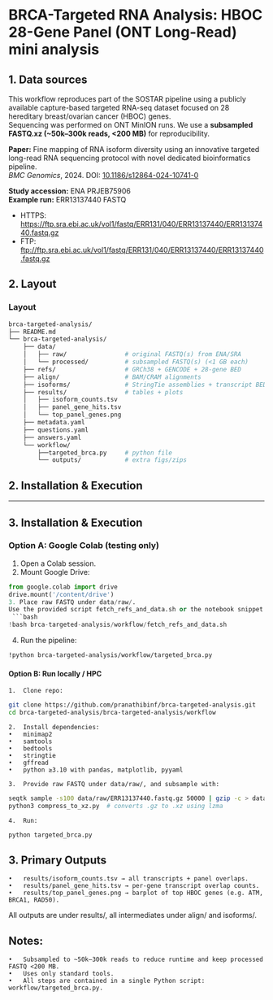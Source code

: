 # BRCA-Targeted RNA Analysis: HBOC 28-Gene Panel (ONT Long-Read) mini analysis

## 1. Data sources
This workflow reproduces part of the SOSTAR pipeline using a publicly available capture-based targeted RNA-seq dataset focused on 28 hereditary breast/ovarian cancer (HBOC) genes.  
Sequencing was performed on ONT MinION runs. We use a **subsampled FASTQ.xz (~50k–300k reads, <200 MB)** for reproducibility.

**Paper:** Fine mapping of RNA isoform diversity using an innovative targeted long-read RNA sequencing protocol with novel dedicated bioinformatics pipeline.  
*BMC Genomics*, 2024. DOI: [10.1186/s12864-024-10741-0](https://doi.org/10.1186/s12864-024-10741-0)

**Study accession:** ENA PRJEB75906  
**Example run:** ERR13137440 FASTQ

- HTTPS: https://ftp.sra.ebi.ac.uk/vol1/fastq/ERR131/040/ERR13137440/ERR13137440.fastq.gz  
- FTP: ftp://ftp.sra.ebi.ac.uk/vol1/fastq/ERR131/040/ERR13137440/ERR13137440.fastq.gz  

## 2. Layout

### Layout
```bash
brca-targeted-analysis/
├── README.md
└── brca-targeted-analysis/
    ├── data/
    │   ├── raw/                # original FASTQ(s) from ENA/SRA
    │   └── processed/          # subsampled FASTQ(s) (<1 GB each)
    ├── refs/                   # GRCh38 + GENCODE + 28-gene BED 
    ├── align/                  # BAM/CRAM alignments
    ├── isoforms/               # StringTie assemblies + transcript BEDs
    ├── results/                # tables + plots
    │   ├── isoform_counts.tsv
    │   ├── panel_gene_hits.tsv
    │   └── top_panel_genes.png
    ├── metadata.yaml
    ├── questions.yaml
    ├── answers.yaml
    └── workflow/
        ├──targeted_brca.py     # python file
        └── outputs/            # extra figs/zips 
```

## 2. Installation & Execution
---

## 3. Installation & Execution

### Option A: Google Colab (testing only)
1. Open a Colab session.  
2. Mount Google Drive:
```python
from google.colab import drive
drive.mount('/content/drive')
3. Place raw FASTQ under data/raw/.
Use the provided script fetch_refs_and_data.sh or the notebook snippet to subsample and convert to .xz:
 ```bash
!bash brca-targeted-analysis/workflow/fetch_refs_and_data.sh
```
4.	Run the pipeline:
```bash
!python brca-targeted-analysis/workflow/targeted_brca.py
```

#### Option B: Run locally / HPC
	1.	Clone repo:
 ```bash
git clone https://github.com/pranathibinf/brca-targeted-analysis.git
cd brca-targeted-analysis/brca-targeted-analysis/workflow
```
	2.	Install dependencies:
	•	minimap2
	•	samtools
	•	bedtools
	•	stringtie
	•	gffread
	•	python ≥3.10 with pandas, matplotlib, pyyaml

 	3.	Provide raw FASTQ under data/raw/, and subsample with:
  ```bash
seqtk sample -s100 data/raw/ERR13137440.fastq.gz 50000 | gzip -c > data/processed/mini_ERR13137440.fastq.gz
python3 compress_to_xz.py  # converts .gz to .xz using lzma
```  
	4.	Run:
 ```bash
python targeted_brca.py
```
 ## 3. Primary Outputs
 	•	results/isoform_counts.tsv → all transcripts + panel overlaps.
	•	results/panel_gene_hits.tsv → per-gene transcript overlap counts.
	•	results/top_panel_genes.png → barplot of top HBOC genes (e.g. ATM, BRCA1, RAD50).

All outputs are under results/, all intermediates under align/ and isoforms/.

## Notes:
	•	Subsampled to ~50k–300k reads to reduce runtime and keep processed FASTQ <200 MB.
	•	Uses only standard tools.
	•	All steps are contained in a single Python script: workflow/targeted_brca.py.


